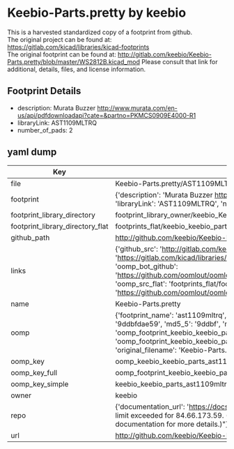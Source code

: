 # Keebio-Parts.pretty by keebio  
This is a harvested standardized copy of a footprint from github.  
The original project can be found at:  
https://gitlab.com/kicad/libraries/kicad-footprints  
The original footprint can be found at:
http://gitlab.com/keebio/Keebio-Parts.pretty/blob/master/WS2812B.kicad_mod
Please consult that link for additional, details, files, and license information.  
## Footprint Details
* description: Murata Buzzer http://www.murata.com/en-us/api/pdfdownloadapi?cate=&partno=PKMCS0909E4000-R1  
* libraryLink: AST1109MLTRQ  
* number_of_pads: 2  
## yaml dump  
| Key | Value |  
| --- | --- |  
| file | Keebio-Parts.pretty/AST1109MLTRQ.kicad_mod |  
| footprint | {'description': 'Murata Buzzer http://www.murata.com/en-us/api/pdfdownloadapi?cate=&partno=PKMCS0909E4000-R1', 'libraryLink': 'AST1109MLTRQ', 'number_of_pads': 2} |  
| footprint_library_directory | footprint_library_owner/keebio_Keebio-Parts.pretty |  
| footprint_library_directory_flat | footprints_flat/keebio_keebio_parts_ast1109mltrq/working |  
| github_path | http://github.com/keebio/Keebio-Parts.pretty/blob/master/AST1109MLTRQ.kicad_mod |  
| links | {'github_src': 'http://gitlab.com/keebio/Keebio-Parts.pretty/blob/master/WS2812B.kicad_mod', 'github_src_repo': 'https://gitlab.com/kicad/libraries/kicad-footprints', 'oomp_bot': 'footprints/keebio_keebio_parts_ast1109mltrq/working', 'oomp_bot_github': 'https://github.com/oomlout/oomlout_oomp_footprint_bot/tree/main/footprints/keebio_keebio_parts_ast1109mltrq/working', 'oomp_src_flat': 'footprints_flat/footprints_flat/keebio_keebio_parts_ast1109mltrq/working', 'oomp_src_flat_github': 'https://github.com/oomlout/oomlout_oomp_footprint_src/tree/main/footprints_flat/keebio_keebio_parts_ast1109mltrq/working'} |  
| name | Keebio-Parts.pretty |  
| oomp | {'footprint_name': 'ast1109mltrq', 'library_name': 'keebio_parts', 'md5': '9ddbfdae59a299f040d0a915acb403c0', 'md5_10': '9ddbfdae59', 'md5_5': '9ddbf', 'md5_6': '9ddbfd', 'oomp_key': 'oomp_keebio_keebio_parts_ast1109mltrq', 'oomp_key_extra': 'oomp_footprint_keebio_keebio_parts_ast1109mltrq', 'oomp_key_full': 'oomp_footprint_keebio_keebio_parts_ast1109mltrq_9ddbfd', 'oomp_key_simple': 'keebio_keebio_parts_ast1109mltrq', 'original_filename': 'Keebio-Parts.pretty/AST1109MLTRQ.kicad_mod', 'owner_name': 'keebio'} |  
| oomp_key | oomp_keebio_keebio_parts_ast1109mltrq |  
| oomp_key_full | oomp_footprint_keebio_keebio_parts_ast1109mltrq |  
| oomp_key_simple | keebio_keebio_parts_ast1109mltrq |  
| owner | keebio |  
| repo | {'documentation_url': 'https://docs.github.com/rest/overview/resources-in-the-rest-api#rate-limiting', 'message': "API rate limit exceeded for 84.66.173.59. (But here's the good news: Authenticated requests get a higher rate limit. Check out the documentation for more details.)"} |  
| url | http://github.com/keebio/Keebio-Parts.pretty |  

